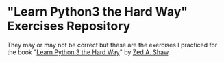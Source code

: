 # "Learn Python3 the Hard Way" Exercises Repository

They may or may not be correct but these are the exercises I practiced for the book "[Learn Python 3 the Hard Way](https://learncodethehardway.org/python/)" by [Zed A. Shaw](https://github.com/zedshaw).
